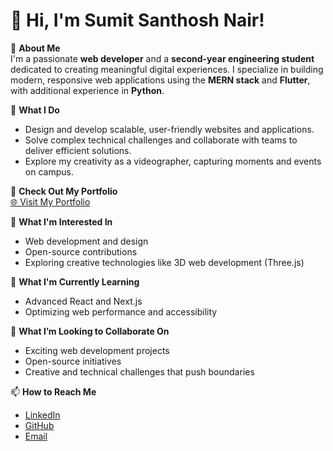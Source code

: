 # 👋 Hi, I'm Sumit Santhosh Nair!  

🌟 **About Me**  
I'm a passionate **web developer** and a **second-year engineering student** dedicated to creating meaningful digital experiences. I specialize in building modern, responsive web applications using the **MERN stack** and **Flutter**, with additional experience in **Python**.  

🚀 **What I Do**  
- Design and develop scalable, user-friendly websites and applications.  
- Solve complex technical challenges and collaborate with teams to deliver efficient solutions.  
- Explore my creativity as a videographer, capturing moments and events on campus.  

🔗 **Check Out My Portfolio**  
[🌐 Visit My Portfolio](https://sumit-s-nair.vercel.app)  

👀 **What I'm Interested In**  
- Web development and design  
- Open-source contributions  
- Exploring creative technologies like 3D web development (Three.js)  

🌱 **What I'm Currently Learning**  
- Advanced React and Next.js  
- Optimizing web performance and accessibility  

💞️ **What I’m Looking to Collaborate On**  
- Exciting web development projects  
- Open-source initiatives  
- Creative and technical challenges that push boundaries  

📫 **How to Reach Me**  
- [LinkedIn](https://www.linkedin.com/in/sumit-santhosh-nair-3ba522283/)  
- [GitHub](https://github.com/sumit-s-nair)  
- [Email](mailto:sumitnair200405@gmail.com)  
